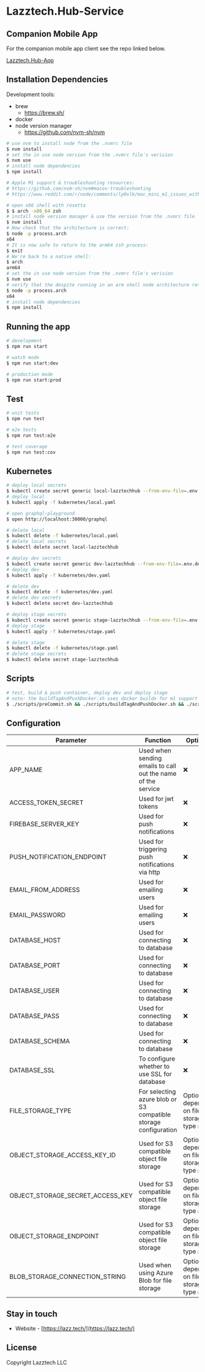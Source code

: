 # Lazztech.Hub-Service

## Companion Mobile App
For the companion mobile app client see the repo linked below.

[Lazztech.Hub-App](https://github.com/Lazztech/Lazztech.Hub-App)

## Installation Dependencies

Development tools:
- brew
  - https://brew.sh/
- docker
- node version manager
  - https://github.com/nvm-sh/nvm

```bash
# use nvm to install node from the .nvmrc file
$ nvm install
# set the in use node version from the .nvmrc file's verision
$ nvm use
# install node dependencies
$ npm install
```

```bash
# Apple M1 support & troubleshooting resources: 
# https://github.com/nvm-sh/nvm#macos-troubleshooting
# https://www.reddit.com/r/node/comments/lp9xlk/mac_mini_m1_issues_with_node_js_15/

# open x86 shell with rosetta
$ $ arch -x86_64 zsh
# install node version manager & use the version from the .nvmrc file
$ nvm install
# Now check that the architecture is correct:
$ node -p process.arch
x64
# It is now safe to return to the arm64 zsh process:
$ exit
# We're back to a native shell:
$ arch
arm64
# set the in use node version from the .nvmrc file's verision
$ nvm use
# verify that the despite running in an arm shell node architecture returns x86
$ node -p process.arch
x64
# install node dependencies
$ npm install
```

## Running the app

```bash
# development
$ npm run start

# watch mode
$ npm run start:dev

# production mode
$ npm run start:prod
```

## Test

```bash
# unit tests
$ npm run test

# e2e tests
$ npm run test:e2e

# test coverage
$ npm run test:cov
```

## Kubernetes

```bash
# deploy local secrets
$ kubectl create secret generic local-lazztechhub --from-env-file=.env.local
# deploy local
$ kubectl apply -f kubernetes/local.yaml

# open graphql-playground
$ open http://localhost:30000/graphql

# delete local
$ kubectl delete -f kubernetes/local.yaml
# delete local secrets
$ kubectl delete secret local-lazztechhub
```

```bash
# deploy dev secrets
$ kubectl create secret generic dev-lazztechhub --from-env-file=.env.dev
# deploy dev
$ kubectl apply -f kubernetes/dev.yaml

# delete dev
$ kubectl delete -f kubernetes/dev.yaml
# delete dev secrets
$ kubectl delete secret dev-lazztechhub
```

```bash
# deploy stage secrets
$ kubectl create secret generic stage-lazztechhub --from-env-file=.env.stage
# deploy stage
$ kubectl apply -f kubernetes/stage.yaml

# delete stage
$ kubectl delete -f kubernetes/stage.yaml
# delete stage secrets
$ kubectl delete secret stage-lazztechhub
```

## Scripts

```bash
# test, build & push container, deploy dev and deploy stage
# note: the buildTagAndPushDocker.sh uses docker buildx for m1 support to cross compile to x86
$ ./scripts/preCommit.sh && ./scripts/buildTagAndPushDocker.sh && ./scripts/deployToDev.sh && ./scripts/deployToStage.sh
```
## Configuration

| Parameter | Function | Optional | Example |
| ----------- | ----------- | ----------- | ----------- |
| APP_NAME | Used when sending emails to call out the name of the service | ❌ | Lazztech Hub |
| ACCESS_TOKEN_SECRET | Used for jwt tokens | ❌ |
| FIREBASE_SERVER_KEY | Used for push notifications | ❌ |
| PUSH_NOTIFICATION_ENDPOINT | Used for triggering push notifications via http | ❌ |
| EMAIL_FROM_ADDRESS | Used for emailing users | ❌ |
| EMAIL_PASSWORD | Used for emailing users | ❌ |
| DATABASE_HOST | Used for connecting to database | ❌ |
| DATABASE_PORT | Used for connecting to database | ❌ |
| DATABASE_USER | Used for connecting to database | ❌ |
| DATABASE_PASS | Used for connecting to database | ❌ |
| DATABASE_SCHEMA | Used for connecting to database | ❌ |
| DATABASE_SSL | To configure whether to use SSL for database | ❌ |
| FILE_STORAGE_TYPE | For selecting azure blob or S3 compatible storage configuration | Optional depending on file storage type ✅ | Select 'azure' or 'object' |
| OBJECT_STORAGE_ACCESS_KEY_ID | Used for S3 compatible object file storage | Optional depending on file storage type ✅ |
| OBJECT_STORAGE_SECRET_ACCESS_KEY | Used for S3 compatible object file storage | Optional depending on file storage type ✅ |
| OBJECT_STORAGE_ENDPOINT | Used for S3 compatible object file storage | Optional depending on file storage type ✅ |
| BLOB_STORAGE_CONNECTION_STRING | Used when using Azure Blob for file storage | Optional depending on file storage type ✅  |

## Stay in touch

- Website - [https://lazz.tech/](https://lazz.tech/)

## License
Copyright Lazztech LLC